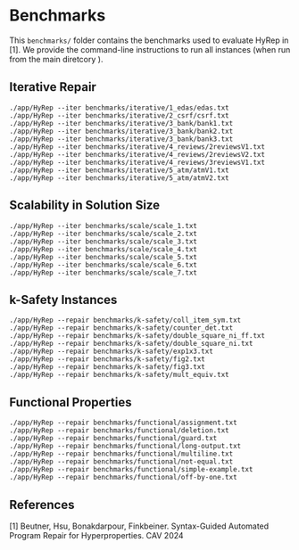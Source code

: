 # Benchmarks

This `benchmarks/` folder contains the benchmarks used to evaluate HyRep in [1].
We provide the command-line instructions to run all instances (when run from the main diretcory ). 

## Iterative Repair

```
./app/HyRep --iter benchmarks/iterative/1_edas/edas.txt
./app/HyRep --iter benchmarks/iterative/2_csrf/csrf.txt
./app/HyRep --iter benchmarks/iterative/3_bank/bank1.txt
./app/HyRep --iter benchmarks/iterative/3_bank/bank2.txt
./app/HyRep --iter benchmarks/iterative/3_bank/bank3.txt
./app/HyRep --iter benchmarks/iterative/4_reviews/2reviewsV1.txt
./app/HyRep --iter benchmarks/iterative/4_reviews/2reviewsV2.txt
./app/HyRep --iter benchmarks/iterative/4_reviews/3reviewsV1.txt
./app/HyRep --iter benchmarks/iterative/5_atm/atmV1.txt
./app/HyRep --iter benchmarks/iterative/5_atm/atmV2.txt
```

## Scalability in Solution Size

```
./app/HyRep --iter benchmarks/scale/scale_1.txt
./app/HyRep --iter benchmarks/scale/scale_2.txt
./app/HyRep --iter benchmarks/scale/scale_3.txt
./app/HyRep --iter benchmarks/scale/scale_4.txt
./app/HyRep --iter benchmarks/scale/scale_5.txt
./app/HyRep --iter benchmarks/scale/scale_6.txt
./app/HyRep --iter benchmarks/scale/scale_7.txt
```


## k-Safety Instances 

```
./app/HyRep --repair benchmarks/k-safety/coll_item_sym.txt
./app/HyRep --repair benchmarks/k-safety/counter_det.txt
./app/HyRep --repair benchmarks/k-safety/double_square_ni_ff.txt
./app/HyRep --repair benchmarks/k-safety/double_square_ni.txt
./app/HyRep --repair benchmarks/k-safety/exp1x3.txt
./app/HyRep --repair benchmarks/k-safety/fig2.txt
./app/HyRep --repair benchmarks/k-safety/fig3.txt
./app/HyRep --repair benchmarks/k-safety/mult_equiv.txt
```

## Functional Properties 

```
./app/HyRep --repair benchmarks/functional/assignment.txt
./app/HyRep --repair benchmarks/functional/deletion.txt
./app/HyRep --repair benchmarks/functional/guard.txt
./app/HyRep --repair benchmarks/functional/long-output.txt
./app/HyRep --repair benchmarks/functional/multiline.txt
./app/HyRep --repair benchmarks/functional/not-equal.txt
./app/HyRep --repair benchmarks/functional/simple-example.txt
./app/HyRep --repair benchmarks/functional/off-by-one.txt
```


## References

[1] Beutner, Hsu, Bonakdarpour, Finkbeiner. Syntax-Guided Automated Program Repair for Hyperproperties. CAV 2024
